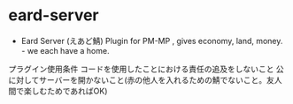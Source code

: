 # eard-server
- Eard Server (えあど鯖)
 Plugin for PM-MP , gives economy, land, money. - we each have a home.

プラグイン使用条件
コードを使用したことにおける責任の追及をしないこと
公に対してサーバーを開かないこと(赤の他人を入れるための鯖でないこと。友人間で楽しむためであればOK)
